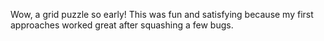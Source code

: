 Wow, a grid puzzle so early! This was fun and satisfying because my first approaches worked great after squashing a few bugs.
